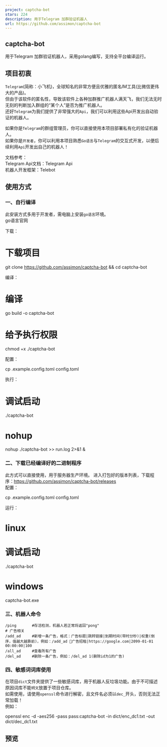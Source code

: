 ```yaml
---
project: captcha-bot
stars: 224
description: 用于Telegram 加群验证机器人
url: https://github.com/assimon/captcha-bot
---
```


captcha-bot
-----------

用于Telegram 加群验证机器人，采用golang编写，支持全平台编译运行。

项目初衷
----

`Telegram`(简称：小飞机)，全球知名的非常方便且优雅的匿名IM工具(比微信更伟大的产品)。  
但由于该软件的匿名性，导致该软件上各种加群推广机器人满天飞，我们无法无时无刻的判断加入群组的“某个人”是否为推广机器人。  
还好`Telegram`为我们提供了非常强大的`Api`，我们可以利用这些Api开发出自动验证的机器人。

如果你是`Telegram`的群组管理员，你可以直接使用本项目部署私有化的验证机器人。  
如果你是`开发者`，你可以利用本项目熟悉`Go语言`与`Telegram`的交互式开发，以便后续利用`Api`开发出自己的机器人！

文档参考：  
Telegram Api文档：Telegram Api  
机器人开发框架：Telebot

使用方式
----

### 一、自行编译

此安装方式多用于开发者，需电脑上安装`go语言`环境。  
go语言官网

下载：

# 下载项目
git clone https://github.com/assimon/captcha-bot && cd captcha-bot

编译：

# 编译
go build -o  captcha-bot
# 给予执行权限
chmod +x ./captcha-bot

配置：

cp .example.config.toml config.toml

执行：

# 调试启动
./captcha-bot
# nohup 
nohup ./captcha-bot \>> run.log 2>&1 &

### 二、下载已经编译好的二进制程序

此方式可以直接使用，用于服务器生产环境。 进入打包好的版本列表，下载程序：https://github.com/assimon/captcha-bot/releases  
配置：

cp .example.config.toml config.toml

运行：

# linux
# 调试启动
./captcha-bot

# windows
captcha-bot.exe

### 三、机器人命令

```
/ping       #存活检测，机器人若正常将返回"pong"
# 广告相关
/add_ad     #新增一条广告，格式：广告标题|跳转链接|到期时间(带时分秒)|权重(倒序，值越大越靠前)，例如：/add_ad 📢广告招租|https://google.com|2099-01-01 00:00:00|100
/all_ad     #查看所有广告
/del_ad     #删除一条广告，例如：/del_ad 1(删除id为1的广告)
```

### 四、敏感词词库使用

在项目`dict`文件夹提供了一些敏感词库，用于机器人反垃圾功能。由于不可描述原因词库不能`明文`放置于项目仓库。  
如需使用，请使用`openssl`命令进行解密，且文件名必须以`dec_`开头，否则无法正常加载！  
例如：

openssl enc -d -aes256 -pass pass:captcha-bot -in dict/enc\_dc1.txt -out dict/dec\_dc1.txt

预览
--
